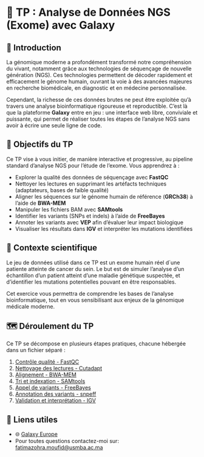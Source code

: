 # 🧬 TP : Analyse de Données NGS (Exome) avec Galaxy

## 🌟 Introduction

La génomique moderne a profondément transformé notre compréhension du vivant, notamment grâce aux technologies de séquençage de nouvelle génération (NGS). Ces technologies permettent de décoder rapidement et efficacement le génome humain, ouvrant la voie à des avancées majeures en recherche biomédicale, en diagnostic et en médecine personnalisée.

Cependant, la richesse de ces données brutes ne peut être exploitée qu’à travers une analyse bioinformatique rigoureuse et reproductible. C’est là que la plateforme **Galaxy** entre en jeu : une interface web libre, conviviale et puissante, qui permet de réaliser toutes les étapes de l’analyse NGS sans avoir à écrire une seule ligne de code.

## 🎯 Objectifs du TP

Ce TP vise à vous initier, de manière interactive et progressive, au pipeline standard d’analyse NGS pour l’étude de l’exome. Vous apprendrez à :

- Explorer la qualité des données de séquençage avec **FastQC**
- Nettoyer les lectures en supprimant les artéfacts techniques (adaptateurs, bases de faible qualité)
- Aligner les séquences sur le génome humain de référence (**GRCh38**) à l’aide de **BWA-MEM**
- Manipuler les fichiers BAM avec **SAMtools**
- Identifier les variants (SNPs et indels) à l’aide de **FreeBayes**
- Annoter les variants avec **VEP** afin d’évaluer leur impact biologique
- Visualiser les résultats dans **IGV** et interpréter les mutations identifiées

## 🧪 Contexte scientifique

Le jeu de données utilisé dans ce TP est un exome humain réel d´une patiente atteinte de cancer du sein. Le but est de simuler l’analyse d’un échantillon d’un patient atteint d’une maladie génétique suspectée, et d’identifier les mutations potentielles pouvant en être responsables.

Cet exercice vous permettra de comprendre les bases de l’analyse bioinformatique, tout en vous sensibilisant aux enjeux de la génomique médicale moderne.

## 🗺️ Déroulement du TP

Ce TP se décompose en plusieurs étapes pratiques, chacune hébergée dans un fichier séparé :

1. [Contrôle qualité - FastQC](./tuto-fastqc.md)
2. [Nettoyage des lectures - Cutadapt](./tuto-cutadapt.md)
3. [Alignement - BWA-MEM](./tuto-bwa.md)
4. [Tri et indexation - SAMtools](./tuto-samtools.md)
5. [Appel de variants - FreeBayes](./tuto-freebayes.md) 
6. [Annotation des variants - snpeff](./tuto-snpeff.md)
7. [Validation et interprétation - IGV](./validation.md)

## 🔗 Liens utiles

- 🌐 [Galaxy Europe](https://usegalaxy.eu)
- Pour toutes questions contactez-moi sur: fatimazohra.moufid@usmba.ac.ma

